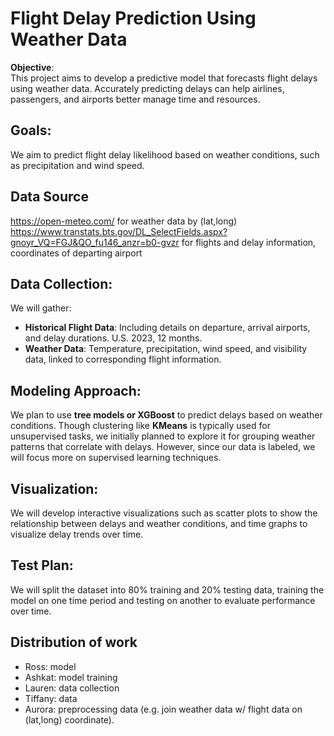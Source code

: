 # Flight Delay Prediction Using Weather Data

**Objective**:  
This project aims to develop a predictive model that forecasts flight delays using weather data. Accurately predicting delays can help airlines, passengers, and airports better manage time and resources.

## Goals:
We aim to predict flight delay likelihood based on weather conditions, such as precipitation and wind speed.

## Data Source
https://open-meteo.com/ for weather data by (lat,long)
https://www.transtats.bts.gov/DL_SelectFields.aspx?gnoyr_VQ=FGJ&QO_fu146_anzr=b0-gvzr for flights and delay information, coordinates of departing airport


## Data Collection:
We will gather:
- **Historical Flight Data**: Including details on departure, arrival airports, and delay durations. U.S. 2023, 12 months.
- **Weather Data**: Temperature, precipitation, wind speed, and visibility data, linked to corresponding flight information.

## Modeling Approach:
We plan to use **tree models or XGBoost** to predict delays based on weather conditions. Though clustering like **KMeans** is typically used for unsupervised tasks, we initially planned to explore it for grouping weather patterns that correlate with delays. However, since our data is labeled, we will focus more on supervised learning techniques.

## Visualization:
We will develop interactive visualizations such as scatter plots to show the relationship between delays and weather conditions, and time graphs to visualize delay trends over time.

## Test Plan:
We will split the dataset into 80% training and 20% testing data, training the model on one time period and testing on another to evaluate performance over time.

## Distribution of work
  * Ross: model
  * Ashkat: model training
  * Lauren: data collection
  * Tiffany: data 
  * Aurora: preprocessing data (e.g. join weather data w/ flight data on (lat,long) coordinate).

